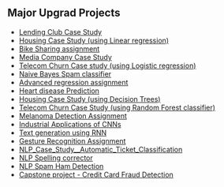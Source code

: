 ## Major Upgrad Projects

- [Lending Club Case Study](https://github.com/sreegithub19/upgrad_programming/tree/main/2_Course_continuation/_1_Exam_1/1_Statistics_essentials/4_Lending_club_case_study)
- [Housing Case Study (using Linear regression)](https://github.com/sreegithub19/upgrad_programming/tree/main/2_Course_continuation/_1_Exam_1/2_Machine_learning/1_Linear_regression/3_4_MLR_with_Python/Multiple%20Linear%20Regression%20in%20Python)
- [Bike Sharing assignment](https://github.com/sreegithub19/upgrad_programming/tree/main/2_Course_continuation/_1_Exam_1/2_Machine_learning/1_Linear_regression/2_Bike_sharing_assignment)
- [Media Company Case Study](https://github.com/sreegithub19/upgrad_programming/blob/main/2_Course_continuation/_1_Exam_1/2_Machine_learning/1_Linear_regression/5_Industry%20Relevance%20of%20Linear%20Regression/Media%2BCompany%20(1).ipynb) 
- [Telecom Churn Case study (using Logistic regression)](https://github.com/sreegithub19/upgrad_programming/blob/main/2_Course_continuation/_1_Exam_1/2_Machine_learning/2_Logistic_Regression/2_Multivariate_logistic_regression/telecom-churn-prediction-logistic-regression%20(1).ipynb)
- [Naive Bayes Spam classifier](https://github.com/sreegithub19/upgrad_programming/blob/main/2_Course_continuation/_1_Exam_1/2_Machine_learning/3_Naive_Bayes/Naive-Bayes-main/Naive%20Bayes%20for%20text%20classification/sms-spam-classifier-naive-bayes-ml-algo%20(1).ipynb)
- [Advanced regression assignment](https://github.com/sreegithub19/upgrad_programming/blob/main/2_Course_continuation/_2_Exam_2/3_Machine_learning_2/1_Advanced_regression/Assignment/Advanced_regression_github_repo/Advanced_regression_assignment.ipynb)
- [Heart disease Prediction](https://github.com/sreegithub19/upgrad_programming/blob/main/2_Course_continuation/_2_Exam_2/3_Machine_learning_2/2_Decision_trees/2_Algos_for_DT_construction/Heart%2BDisease%2BPrediction.ipynb)
- [Housing Case Study (using Decision Trees)](https://github.com/sreegithub19/upgrad_programming/blob/main/2_Course_continuation/_2_Exam_2/3_Machine_learning_2/2_Decision_trees/3_HyperParameter_tuning_in_DT/Housing%2BCase%2BStudy%2B--%2BTree%2BModels.ipynb)
- [Telecom Churn Case Study (using Random Forest classifier)](https://github.com/sreegithub19/upgrad_programming/blob/main/2_Course_continuation/_2_Exam_2/3_Machine_learning_2/8_Telecom_Churn_Group_Case_Study/telco-customer-churn.ipynb)
- [Melanoma Detection Assignment](https://github.com/sreegithub19/upgrad_programming/tree/main/2_Course_continuation/_2_Exam_2/4_Deep_learning/_4_Melanoma_Detection_Assignment)
- [Industrial Applications of CNNs](https://github.com/sreegithub19/upgrad_programming/tree/main/2_Course_continuation/_2_Exam_2/4_Deep_learning/_5_CNN_Industrial_application)
- [Text generation using RNN](https://github.com/sreegithub19/upgrad_programming/blob/main/2_Course_continuation/_2_Exam_2/4_Deep_learning/_6_Recurrent_Neural_Networks/_2_rnn_code_generator_Copy1.ipynb)
- [Gesture Recognition Assignment](https://github.com/sreegithub19/upgrad_programming/tree/main/2_Course_continuation/_2_Exam_2/4_Deep_learning/_7_Gesture_recognition_assignment)
- [NLP_Case_Study__Automatic_Ticket_Classification](https://github.com/sreegithub19/upgrad_programming/tree/main/2_Course_continuation/_3_NLP/_5_NLP_Case_Study__Automatic_Ticket_Classification)
- [NLP Spelling corrector](https://github.com/sreegithub19/upgrad_programming/blob/main/2_Course_continuation/_3_NLP/_1_Lexical_processing/_3_Advanced_lexical_processing/_3_spell-corrector.ipynb)
- [NLP Spam Ham Detection](https://github.com/sreegithub19/upgrad_programming/blob/main/2_Course_continuation/_3_NLP/_1_Lexical_processing/_2_Basic_lexical_processing/_8_Spam%2BDetector.ipynb)
- [Capstone project - Credit Card Fraud Detection](https://github.com/sreegithub19/upgrad_programming/blob/main/2_Course_continuation/_5_Capstone/capstone_submission.ipynb)

